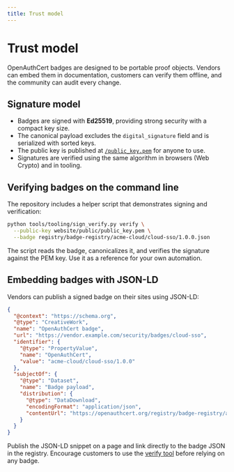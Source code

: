 ```yaml
---
title: Trust model
---
```


# Trust model

OpenAuthCert badges are designed to be portable proof objects. Vendors can embed them in documentation, customers can verify them offline, and the community can audit every change.

## Signature model

- Badges are signed with **Ed25519**, providing strong security with a compact key size.
- The canonical payload excludes the `digital_signature` field and is serialized with sorted keys.
- The public key is published at [`/public_key.pem`](/public_key.pem) for anyone to use.
- Signatures are verified using the same algorithm in browsers (Web Crypto) and in tooling.

## Verifying badges on the command line

The repository includes a helper script that demonstrates signing and verification:

```bash
python tools/tooling/sign_verify.py verify \
  --public-key website/public/public_key.pem \
  --badge registry/badge-registry/acme-cloud/cloud-sso/1.0.0.json
```

The script reads the badge, canonicalizes it, and verifies the signature against the PEM key. Use it as a reference for your own automation.

## Embedding badges with JSON-LD

Vendors can publish a signed badge on their sites using JSON-LD:

```json
{
  "@context": "https://schema.org",
  "@type": "CreativeWork",
  "name": "OpenAuthCert badge",
  "url": "https://vendor.example.com/security/badges/cloud-sso",
  "identifier": {
    "@type": "PropertyValue",
    "name": "OpenAuthCert",
    "value": "acme-cloud/cloud-sso/1.0.0"
  },
  "subjectOf": {
    "@type": "Dataset",
    "name": "Badge payload",
    "distribution": {
      "@type": "DataDownload",
      "encodingFormat": "application/json",
      "contentUrl": "https://openauthcert.org/registry/badge-registry/acme-cloud/cloud-sso/1.0.0.json"
    }
  }
}
```

Publish the JSON-LD snippet on a page and link directly to the badge JSON in the registry. Encourage customers to use the [verify tool](/verify) before relying on any badge.
